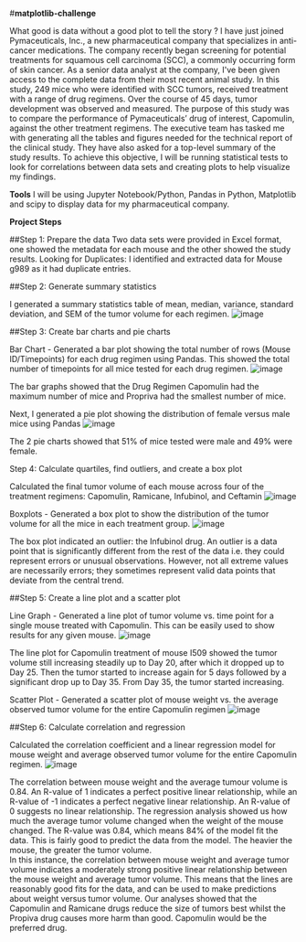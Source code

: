 #**matplotlib-challenge**

What good is data without a good plot to tell the story ?
I have just joined Pymaceuticals, Inc., a new pharmaceutical company that specializes in anti-cancer medications.  The company recently began screening for potential treatments for squamous cell carcinoma (SCC), a commonly occurring form of skin cancer.
As a senior data analyst at the company, I've been given access to the complete data from their most recent animal study.  In this study, 249 mice who were identified with SCC tumors, received treatment with a range of drug regimens.  Over the course of 45 days, tumor development was observed and measured.  The purpose of this study was to compare the performance of Pymaceuticals’ drug of interest, Capomulin, against the other treatment regimens.
The executive team has tasked me with generating all the tables and figures needed for the technical report of the clinical study.  They have also asked for a top-level summary of the study results.
To achieve this objective, I will be running statistical tests to look for correlations between data sets and creating plots to help visualize my findings.  

**Tools**
I will be using Jupyter Notebook/Python, Pandas in Python, Matplotlib and scipy to display data for my pharmaceutical company.

**Project Steps**

##Step 1:	Prepare the data
Two data sets were provided in Excel format, one showed the metadata for each mouse and the other showed the study results.
Looking for Duplicates:	I identified and extracted data for Mouse g989 as it had duplicate entries.  

##Step 2:	Generate summary statistics

I generated a summary statistics table of mean, median, variance, standard deviation, and SEM of the tumor volume for each regimen.
![image](https://github.com/Mago281/matplotlib-challenge/assets/131424690/a5ebf0c4-170e-425f-9f63-b058410f8769)


##Step 3:	Create bar charts and pie charts

Bar Chart - Generated a bar plot showing the total number of rows (Mouse ID/Timepoints) for each drug regimen using Pandas.  This showed the total number of timepoints for all mice tested for each drug regimen.
![image](https://github.com/Mago281/matplotlib-challenge/assets/131424690/243355c0-411b-4f0c-b37b-738e83237557)
 
The bar graphs showed that the Drug Regimen Capomulin had the maximum number of mice and Propriva had the smallest number of mice.  

Next, I generated a pie plot showing the distribution of female versus male mice using Pandas
![image](https://github.com/Mago281/matplotlib-challenge/assets/131424690/a682625e-216a-450c-935d-50d59b34f7b1)
 
The 2 pie charts showed that 51% of mice tested were male and 49% were female.

Step 4:	Calculate quartiles, find outliers, and create a box plot

Calculated the final tumor volume of each mouse across four of the treatment regimens:  Capomulin, Ramicane, Infubinol, and Ceftamin
![image](https://github.com/Mago281/matplotlib-challenge/assets/131424690/fe7c8b7d-2fd0-4555-8679-3955d8def97a)

Boxplots - Generated a box plot to show the distribution of the tumor volume for all the mice in each treatment group.
![image](https://github.com/Mago281/matplotlib-challenge/assets/131424690/27a856e2-80fa-4e87-aeff-ba5c437c224f)
 
The box plot indicated an outlier: the Infubinol drug.  An outlier is a data point that is significantly different from the rest of the data i.e. they could represent errors or unusual observations.  However, not all extreme values are necessarily errors; they sometimes represent valid data points that deviate from the central trend.

##Step 5:	Create a line plot and a scatter plot

Line Graph - Generated a line plot of tumor volume vs. time point for a single mouse treated with Capomulin.
This can be easily used to show results for any given mouse.
![image](https://github.com/Mago281/matplotlib-challenge/assets/131424690/5383823b-003f-44a6-b2a5-5dcd1a5aef5d)
 
The line plot for Capomulin treatment of mouse I509 showed the tumor volume still increasing steadily up to Day 20, after which it dropped up to Day 25.  Then the tumor started to increase again for 5 days followed by a significant drop up to Day 35.  From Day 35, the tumor started increasing.

Scatter Plot - Generated a scatter plot of mouse weight vs. the average observed tumor volume for the entire Capomulin regimen
![image](https://github.com/Mago281/matplotlib-challenge/assets/131424690/2d6c3b7f-a489-4149-97f9-e1c1086309d2)

##Step 6:	Calculate correlation and regression

Calculated the correlation coefficient and a linear regression model for mouse weight and average observed tumor volume for the entire Capomulin regimen.
![image](https://github.com/Mago281/matplotlib-challenge/assets/131424690/516258fd-fa5d-4e0c-af4f-761b9b2c4154)
 
The correlation between mouse weight and the average tumour volume is 0.84.
An R-value of 1 indicates a perfect positive linear relationship, while an R-value of -1 indicates a perfect negative linear relationship.  An R-value of 0 suggests no linear relationship. 
The regression analysis showed us how much the average tumor volume changed when the weight of the mouse changed.  The R-value was 0.84, which means 84% of the model fit the data.  This is fairly good to predict the data from the model.  The heavier the mouse, the greater the tumor volume.  
In this instance, the correlation between mouse weight and average tumor volume indicates a moderately strong positive linear relationship between the mouse weight and average tumor volume.
This means that the lines are reasonably good fits for the data, and can be used to make predictions about weight versus tumor volume.
Our analyses showed that the Capomulin and Ramicane drugs reduce the size of tumors best whilst the Propiva drug causes more harm than good.
Capomulin would be the preferred drug.

